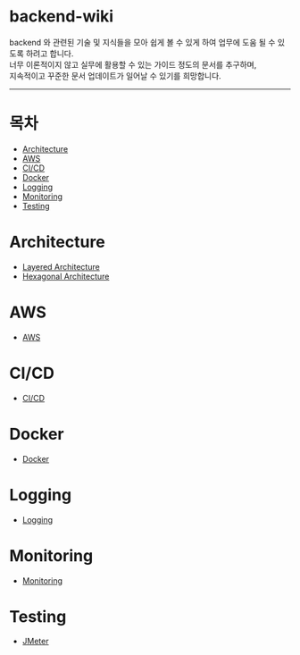 # backend-wiki

backend 와 관련된 기술 및 지식들을 모아 쉽게 볼 수 있게 하여 업무에 도움 될 수 있도록 하려고 합니다.  
너무 이론적이지 않고 실무에 활용할 수 있는 가이드 정도의 문서를 추구하며,  
지속적이고 꾸준한 문서 업데이트가 일어날 수 있기를 희망합니다.  

----

# 목차
- [Architecture](#Architecture)   
- [AWS](#AWS)   
- [CI/CD](#CI/CD)   
- [Docker](#Docker)   
- [Logging](#Logging)   
- [Monitoring](#Monitoring)   
- [Testing](#Testing)   

# Architecture
- [Layered Architecture](architecture/layered-architecture.md)   
- [Hexagonal Architecture](architecture/hexagonal-architecture.md)   

# AWS
- [AWS](https://github.com/owl3670/backend-wiki/tree/main/aws)   

# CI/CD
- [CI/CD](https://github.com/owl3670/backend-wiki/tree/main/ci-cd)   

# Docker
- [Docker](docker/docker.md)   

# Logging
- [Logging](https://github.com/owl3670/backend-wiki/tree/main/logging)   

# Monitoring
- [Monitoring](https://github.com/owl3670/backend-wiki/tree/main/monitoring)   

# Testing
- [JMeter](testing/jmeter.md)   
